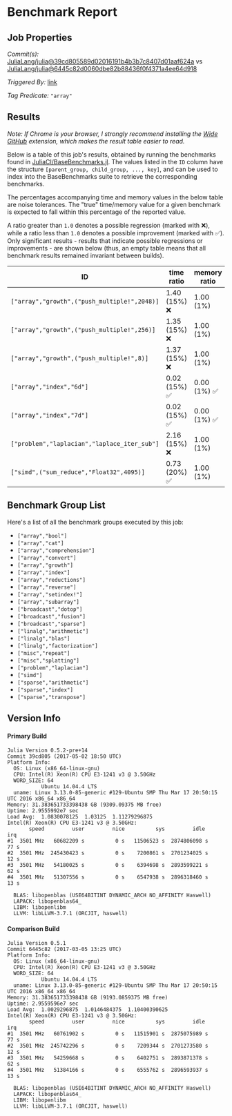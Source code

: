 # Benchmark Report

## Job Properties

*Commit(s):* [JuliaLang/julia@39cd805589d02016191b4b3b7c8407d01aaf624a](https://github.com/JuliaLang/julia/commit/39cd805589d02016191b4b3b7c8407d01aaf624a) vs [JuliaLang/julia@6445c82d0060dbe82b88436f0f4371a4ee64d918](https://github.com/JuliaLang/julia/commit/6445c82d0060dbe82b88436f0f4371a4ee64d918)

*Triggered By:* [link](https://github.com/JuliaLang/julia/commit/39cd805589d02016191b4b3b7c8407d01aaf624a#commitcomment-22016958)

*Tag Predicate:* `"array"`

## Results

*Note: If Chrome is your browser, I strongly recommend installing the [Wide GitHub](https://chrome.google.com/webstore/detail/wide-github/kaalofacklcidaampbokdplbklpeldpj?hl=en)
extension, which makes the result table easier to read.*

Below is a table of this job's results, obtained by running the benchmarks found in
[JuliaCI/BaseBenchmarks.jl](https://github.com/JuliaCI/BaseBenchmarks.jl). The values
listed in the `ID` column have the structure `[parent_group, child_group, ..., key]`,
and can be used to index into the BaseBenchmarks suite to retrieve the corresponding
benchmarks.

The percentages accompanying time and memory values in the below table are noise tolerances. The "true"
time/memory value for a given benchmark is expected to fall within this percentage of the reported value.

A ratio greater than `1.0` denotes a possible regression (marked with :x:), while a ratio less
than `1.0` denotes a possible improvement (marked with :white_check_mark:). Only significant results - results
that indicate possible regressions or improvements - are shown below (thus, an empty table means that all
benchmark results remained invariant between builds).

| ID | time ratio | memory ratio |
|----|------------|--------------|
| `["array","growth",("push_multiple!",2048)]` | 1.40 (15%) :x: | 1.00 (1%)  |
| `["array","growth",("push_multiple!",256)]` | 1.35 (15%) :x: | 1.00 (1%)  |
| `["array","growth",("push_multiple!",8)]` | 1.37 (15%) :x: | 1.00 (1%)  |
| `["array","index","6d"]` | 0.02 (15%) :white_check_mark: | 0.00 (1%) :white_check_mark: |
| `["array","index","7d"]` | 0.02 (15%) :white_check_mark: | 0.00 (1%) :white_check_mark: |
| `["problem","laplacian","laplace_iter_sub"]` | 2.16 (15%) :x: | 1.00 (1%)  |
| `["simd",("sum_reduce","Float32",4095)]` | 0.73 (20%) :white_check_mark: | 1.00 (1%)  |

## Benchmark Group List

Here's a list of all the benchmark groups executed by this job:

- `["array","bool"]`
- `["array","cat"]`
- `["array","comprehension"]`
- `["array","convert"]`
- `["array","growth"]`
- `["array","index"]`
- `["array","reductions"]`
- `["array","reverse"]`
- `["array","setindex!"]`
- `["array","subarray"]`
- `["broadcast","dotop"]`
- `["broadcast","fusion"]`
- `["broadcast","sparse"]`
- `["linalg","arithmetic"]`
- `["linalg","blas"]`
- `["linalg","factorization"]`
- `["misc","repeat"]`
- `["misc","splatting"]`
- `["problem","laplacian"]`
- `["simd"]`
- `["sparse","arithmetic"]`
- `["sparse","index"]`
- `["sparse","transpose"]`

## Version Info

#### Primary Build

```
Julia Version 0.5.2-pre+14
Commit 39cd805 (2017-05-02 18:50 UTC)
Platform Info:
  OS: Linux (x86_64-linux-gnu)
  CPU: Intel(R) Xeon(R) CPU E3-1241 v3 @ 3.50GHz
  WORD_SIZE: 64
           Ubuntu 14.04.4 LTS
  uname: Linux 3.13.0-85-generic #129-Ubuntu SMP Thu Mar 17 20:50:15 UTC 2016 x86_64 x86_64
Memory: 31.383651733398438 GB (9309.09375 MB free)
Uptime: 2.9555992e7 sec
Load Avg:  1.0830078125  1.03125  1.11279296875
Intel(R) Xeon(R) CPU E3-1241 v3 @ 3.50GHz: 
       speed         user         nice          sys         idle          irq
#1  3501 MHz   60682209 s          0 s   11506523 s  2874806098 s         77 s
#2  3501 MHz  245430423 s          0 s    7200861 s  2701234025 s         12 s
#3  3501 MHz   54180025 s          0 s    6394698 s  2893599221 s         62 s
#4  3501 MHz   51307556 s          0 s    6547938 s  2896318460 s         13 s

  BLAS: libopenblas (USE64BITINT DYNAMIC_ARCH NO_AFFINITY Haswell)
  LAPACK: libopenblas64_
  LIBM: libopenlibm
  LLVM: libLLVM-3.7.1 (ORCJIT, haswell)

```

#### Comparison Build

```
Julia Version 0.5.1
Commit 6445c82 (2017-03-05 13:25 UTC)
Platform Info:
  OS: Linux (x86_64-linux-gnu)
  CPU: Intel(R) Xeon(R) CPU E3-1241 v3 @ 3.50GHz
  WORD_SIZE: 64
           Ubuntu 14.04.4 LTS
  uname: Linux 3.13.0-85-generic #129-Ubuntu SMP Thu Mar 17 20:50:15 UTC 2016 x86_64 x86_64
Memory: 31.383651733398438 GB (9193.0859375 MB free)
Uptime: 2.9559596e7 sec
Load Avg:  1.0029296875  1.0146484375  1.10400390625
Intel(R) Xeon(R) CPU E3-1241 v3 @ 3.50GHz: 
       speed         user         nice          sys         idle          irq
#1  3501 MHz   60761902 s          0 s   11515901 s  2875075989 s         77 s
#2  3501 MHz  245742296 s          0 s    7209344 s  2701273580 s         12 s
#3  3501 MHz   54259668 s          0 s    6402751 s  2893871378 s         62 s
#4  3501 MHz   51384166 s          0 s    6555762 s  2896593937 s         13 s

  BLAS: libopenblas (USE64BITINT DYNAMIC_ARCH NO_AFFINITY Haswell)
  LAPACK: libopenblas64_
  LIBM: libopenlibm
  LLVM: libLLVM-3.7.1 (ORCJIT, haswell)

```
